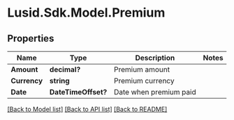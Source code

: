 
# Lusid.Sdk.Model.Premium

## Properties

Name | Type | Description | Notes
------------ | ------------- | ------------- | -------------
**Amount** | **decimal?** | Premium amount | 
**Currency** | **string** | Premium currency | 
**Date** | **DateTimeOffset?** | Date when premium paid | 

[[Back to Model list]](../README.md#documentation-for-models)
[[Back to API list]](../README.md#documentation-for-api-endpoints)
[[Back to README]](../README.md)

